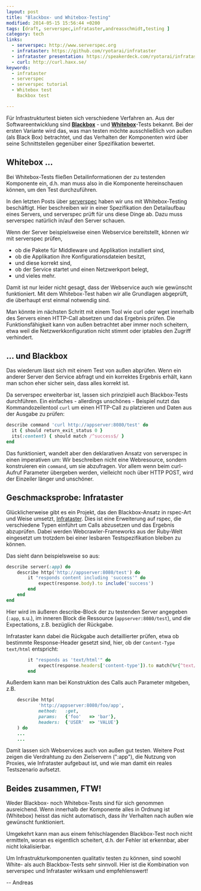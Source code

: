 ```yaml
---
layout: post
title: "Blackbox- und Whitebox-Testing"
modified: 2014-05-15 15:56:44 +0200
tags: [draft, serverspec,infrataster,andreasschmidt,testing ]
category: tech
links:
  - serverspec: http://www.serverspec.org
  - infrataster: https://github.com/ryotarai/infrataster
  - infrataster presentation: https://speakerdeck.com/ryotarai/infrataster-infra-behavior-testing-framework-number-oedo04
  - curl: http://curl.haxx.se/
keywords:
  - infrataster
  - serverspec
  - serverspec tutorial
  - Whitebox test
    Backbox test

---
```


Für Infrastrukturtest bieten sich verschiedene Verfahren an. Aus der Softwareentwicklung
sind [**Blackbox**](http://de.wikipedia.org/wiki/Black-Box-Test) - und
[**Whitebox**](http://de.wikipedia.org/wiki/White-Box-Test)-Tests bekannt.
Bei der ersten Variante wird das, was man testen möchte ausschließlich von
außen (als Black Box) betrachtet, und das Verhalten der Komponenten wird über
seine Schnittstellen gegenüber einer Spezifikation bewertet.

## Whitebox ...

Bei Whitebox-Tests fließen Detailinformationen der zu testenden
Komponente ein, d.h. man muss also in die Komponente hereinschauen können, um
den Test durchzuführen.

In den letzten Posts über [serverspec](www.serverspec.org) haben wir uns
mit Whitebox-Testing beschäftigt. Hier beschreiben wir in einer Spezifikation
den Detailaufbau eines Servers, und serverspec prüft für uns diese Dinge ab.
Dazu muss serverspec natürlich in/auf den Server schauen.

Wenn der Server beispielsweise einen Webservice bereitstellt, können wir mit serverspec prüfen,

 - ob die Pakete für Middleware und Applikation installiert sind,
 - ob die Applikation ihre Konfigurationsdateien besitzt,
 - und diese korrekt sind,
 - ob der Service startet und einen Netzwerkport belegt,
 - und vieles mehr.

Damit ist nur leider nicht gesagt, dass der Webservice auch wie gewünscht
funktioniert. Mit dem Whitebox-Test haben wir alle Grundlagen abgeprüft, die
überhaupt erst einmal notwendig sind.

Man könnte im nächsten Schritt mit einem Tool wie curl oder wget innerhalb
des Servers einen HTTP-Call absetzen und das Ergebnis prüfen. Die Funktionsfähigkeit
kann von außen betrachtet aber immer noch scheitern, etwa weil die Netzwerkkonfiguration nicht stimmt
oder iptables den Zugriff verhindert.

## ... und Blackbox

Das wiederum lässt sich mit einem Test von außen abprüfen. Wenn ein anderer
Server den Service abfragt und ein korrektes Ergebnis erhält, kann man schon eher
sicher sein, dass alles korrekt ist.

Da serverspec erweiterbar ist, lassen sich prinzipiell auch Blackbox-Tests
durchführen. Ein einfaches - allerdings unschönes - Beispiel nutzt das Kommandozeilentool
`curl` um einen HTTP-Call zu platzieren und Daten aus der Ausgabe zu prüfen:

```ruby
describe command 'curl http://appserver:8080/test' do
  it { should return_exit_status 0 }
  its(:content) { should match /^success$/ }
end
```

Das funktioniert, wandelt aber den deklarativen Ansatz von serverspec in einen
imperativen um: Wir beschreiben nicht eine Webresource, sondern konstruieren ein
`command`, um sie abzufragen. Vor allem wenn beim curl-Aufruf Parameter übergeben werden, vielleicht
noch über HTTP POST, wird der Einzeiler länger und unschöner.

## Geschmacksprobe: Infrataster

Glücklicherweise gibt es ein Projekt, das den Blackbox-Ansatz in rspec-Art und
Weise umsetzt, [Infrataster](https://github.com/ryotarai/infrataster). Dies ist
eine Erweiterung auf rspec, die verschiedene Typen einführt um Calls abzusetzen
und das Ergebnis abzuprüfen. Dabei werden Webcrawler-Frameworks aus der Ruby-Welt
eingesetzt um trotzdem bei einer lesbaren Testspezifikation bleiben zu können.

Das sieht dann beispielsweise so aus:

```ruby
describe server(:app) do
	describe http('http://appserver:8080/test') do
		it "responds content including 'success'" do
			expect(response.body).to include('success')
		end
	end
end
```

Hier wird im äußeren describe-Block der zu testenden Server angegeben (`:app`, s.u.),
im inneren Block die Ressource (`appserver:8080/test`), und die Expectations, z.B.
bezüglich der Rückgabe.

Infrataster kann dabei die Rückgabe auch detaillierter prüfen, etwa ob
bestimmte Response-Header gesetzt sind, hier, ob der `Content-Type` `text/html` entspricht:

```ruby
		it "responds as 'text/html'" do
			expect(response.headers['content-type']).to match(%r{^text/html})
		end
```

Außerdem kann man bei Konstruktion des Calls auch Parameter mitgeben, z.B.

```ruby
	describe http(
    		'http://appserver:8080/foo/app',
    		method:   :get,
    		params:   {'foo'   => 'bar'},
    		headers:  {'USER'  => 'VALUE'}
  	) do
    ...
    ...
```

Damit lassen sich Webservices auch von außen gut testen. Weitere Post zeigen
die Verdrahtung zu den Zielservern (":app"), die Nutzung von Proxies,
wie Infrataster aufgebaut ist, und wie man damit ein reales Testszenario aufsetzt.

## Beides zusammen, FTW!  

Weder Blackbox- noch Whitebox-Tests sind für sich genommen ausreichend. Wenn
innerhalb der Komponente alles in Ordnung ist (Whitebox) heisst das nicht
automatisch, dass ihr Verhalten nach außen wie gewünscht funktioniert.

Umgekehrt kann man aus einem fehlschlagenden Blackbox-Test noch nicht ermitteln,
woran es eigentlich scheitert, d.h. der Fehler ist erkennbar, aber nicht
lokalisierbar.

Um Infrastrukturkomponenten qualitativ testen zu können, sind sowohl White-
als auch Blackbox-Tests sehr sinnvoll. Hier ist die Kombination von
serverspec und Infrataster wirksam und empfehlenswert!

--
Andreas
